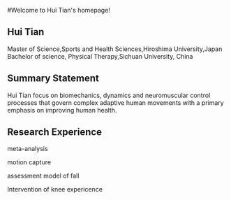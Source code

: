 #Welcome to Hui Tian's homepage!

## Hui Tian 
Master of Science,Sports and Health Sciences,Hiroshima University,Japan
Bachelor of science, Physical Therapy,Sichuan University, China





## Summary Statement
Hui Tian focus on  biomechanics, dynamics and neuromuscular control processes that govern complex adaptive human movements with a primary emphasis on improving human health.






## Research Experience 

meta-analysis 

motion capture

assessment model of fall

Intervention of knee expericence 
